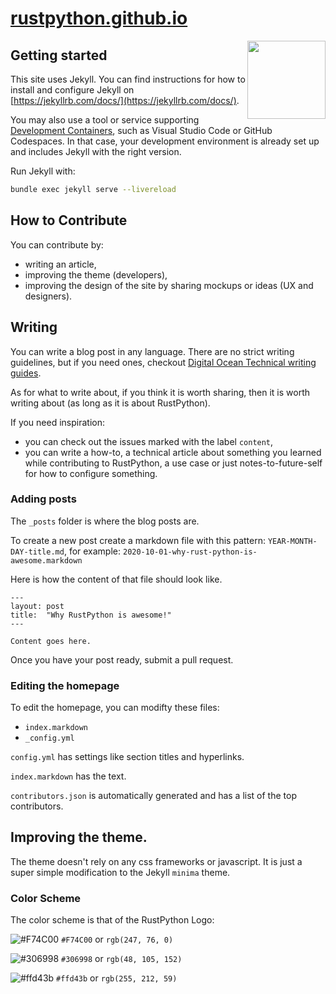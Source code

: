 # [rustpython.github.io](https://rustpython.github.io)

<img src="./logo.png" width="125" height="125" align="right" />

## Getting started

This site uses Jekyll. You can find instructions for how to install and configure Jekyll on [https://jekyllrb.com/docs/](https://jekyllrb.com/docs/).

You may also use a tool or service supporting [Development Containers](https://containers.dev/), such as Visual Studio Code or GitHub Codespaces. In that case, your development environment is already set up and includes Jekyll with the right version.

Run Jekyll with:

```bash
bundle exec jekyll serve --livereload
```

## How to Contribute
You can contribute by:
- writing an article,
- improving the theme (developers),
- improving the design of the site by sharing mockups or ideas (UX and designers).

## Writing

You can write a blog post in any language. There are no strict writing guidelines, but if you need ones, checkout [Digital Ocean Technical writing guides](https://www.digitalocean.com/community/tutorials/digitalocean-s-technical-writing-guidelines).

As for what to write about, if you think it is worth sharing, then it is worth writing about (as long as it is about RustPython).

If you need inspiration:
- you can check out the issues marked with the label `content`,
- you can write a how-to, a technical article about something you learned while contributing to RustPython, a use case or just notes-to-future-self for how to configure something.

### Adding posts

The `_posts` folder is where the blog posts are.  

To create a new post create a markdown file with this pattern: `YEAR-MONTH-DAY-title.md`, for example: `2020-10-01-why-rust-python-is-awesome.markdown`

Here is how the content of that file should look like.

```
---
layout: post
title:  "Why RustPython is awesome!"
---

Content goes here.

```

Once you have your post ready, submit a pull request. 

### Editing the homepage

To edit the homepage, you can modifty these files:

- `index.markdown`
- `_config.yml`

`config.yml` has settings like section titles and hyperlinks.

`index.markdown` has the text.  

`contributors.json` is automatically generated and has a list of the top contributors.

## Improving the theme.

The theme doesn't rely on any css frameworks or javascript. It is just a super simple modification to the Jekyll `minima` theme. 

### Color Scheme

The color scheme is that of the RustPython Logo:

![#F74C00](https://via.placeholder.com/15/F74C00/000000?text=+) `#F74C00` or `rgb(247, 76, 0)`  

![#306998](https://via.placeholder.com/15/306998/000000?text=+) `#306998` or `rgb(48, 105, 152)`  

![#ffd43b](https://via.placeholder.com/15/ffd43b/000000?text=+) `#ffd43b` or `rgb(255, 212, 59)`  
